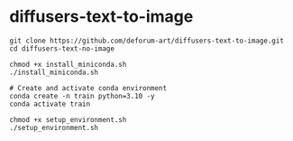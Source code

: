 # diffusers-text-to-image

```
git clone https://github.com/deforum-art/diffusers-text-to-image.git
cd diffusers-text-no-image
```
```
chmod +x install_miniconda.sh
./install_miniconda.sh
```
```
# Create and activate conda environment
conda create -n train python=3.10 -y
conda activate train
```
```
chmod +x setup_environment.sh
./setup_environment.sh
```

